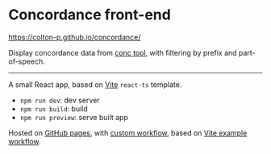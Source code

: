 # Concordance front-end

https://colton-p.github.io/concordance/

Display concordance data from [conc tool](https://github.com/colton-p/concordance/tree/main/conc), with filtering by prefix and part-of-speech.

----

A small React app, based on [Vite](https://vitejs.dev/guide/#scaffolding-your-first-vite-project) `react-ts` template.

- `npm run dev`: dev server
- `npm run build`: build
- `npm run preview`: serve built app

Hosted on [GitHub pages](https://colton-p.github.io/concordance/), with [custom workflow](https://github.com/colton-p/concordance/blob/main/.github/workflows/main.yml), based on [Vite example workflow](https://vitejs.dev/guide/static-deploy#github-pages).